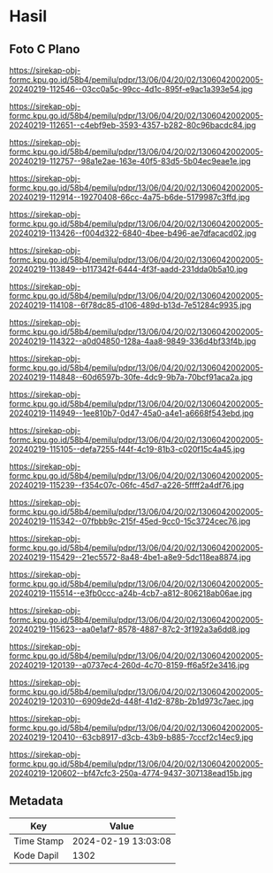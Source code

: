 # Hasil

## Foto C Plano

https://sirekap-obj-formc.kpu.go.id/58b4/pemilu/pdpr/13/06/04/20/02/1306042002005-20240219-112546--03cc0a5c-99cc-4d1c-895f-e9ac1a393e54.jpg

https://sirekap-obj-formc.kpu.go.id/58b4/pemilu/pdpr/13/06/04/20/02/1306042002005-20240219-112651--c4ebf9eb-3593-4357-b282-80c96bacdc84.jpg

https://sirekap-obj-formc.kpu.go.id/58b4/pemilu/pdpr/13/06/04/20/02/1306042002005-20240219-112757--98a1e2ae-163e-40f5-83d5-5b04ec9eae1e.jpg

https://sirekap-obj-formc.kpu.go.id/58b4/pemilu/pdpr/13/06/04/20/02/1306042002005-20240219-112914--19270408-66cc-4a75-b6de-5179987c3ffd.jpg

https://sirekap-obj-formc.kpu.go.id/58b4/pemilu/pdpr/13/06/04/20/02/1306042002005-20240219-113426--f004d322-6840-4bee-b496-ae7dfacacd02.jpg

https://sirekap-obj-formc.kpu.go.id/58b4/pemilu/pdpr/13/06/04/20/02/1306042002005-20240219-113849--b117342f-6444-4f3f-aadd-231dda0b5a10.jpg

https://sirekap-obj-formc.kpu.go.id/58b4/pemilu/pdpr/13/06/04/20/02/1306042002005-20240219-114108--6f78dc85-d106-489d-b13d-7e51284c9935.jpg

https://sirekap-obj-formc.kpu.go.id/58b4/pemilu/pdpr/13/06/04/20/02/1306042002005-20240219-114322--a0d04850-128a-4aa8-9849-336d4bf33f4b.jpg

https://sirekap-obj-formc.kpu.go.id/58b4/pemilu/pdpr/13/06/04/20/02/1306042002005-20240219-114848--60d6597b-30fe-4dc9-9b7a-70bcf91aca2a.jpg

https://sirekap-obj-formc.kpu.go.id/58b4/pemilu/pdpr/13/06/04/20/02/1306042002005-20240219-114949--1ee810b7-0d47-45a0-a4e1-a6668f543ebd.jpg

https://sirekap-obj-formc.kpu.go.id/58b4/pemilu/pdpr/13/06/04/20/02/1306042002005-20240219-115105--defa7255-f44f-4c19-81b3-c020f15c4a45.jpg

https://sirekap-obj-formc.kpu.go.id/58b4/pemilu/pdpr/13/06/04/20/02/1306042002005-20240219-115239--f354c07c-06fc-45d7-a226-5ffff2a4df76.jpg

https://sirekap-obj-formc.kpu.go.id/58b4/pemilu/pdpr/13/06/04/20/02/1306042002005-20240219-115342--07fbbb9c-215f-45ed-9cc0-15c3724cec76.jpg

https://sirekap-obj-formc.kpu.go.id/58b4/pemilu/pdpr/13/06/04/20/02/1306042002005-20240219-115429--21ec5572-8a48-4be1-a8e9-5dc118ea8874.jpg

https://sirekap-obj-formc.kpu.go.id/58b4/pemilu/pdpr/13/06/04/20/02/1306042002005-20240219-115514--e3fb0ccc-a24b-4cb7-a812-806218ab06ae.jpg

https://sirekap-obj-formc.kpu.go.id/58b4/pemilu/pdpr/13/06/04/20/02/1306042002005-20240219-115623--aa0e1af7-8578-4887-87c2-3f192a3a6dd8.jpg

https://sirekap-obj-formc.kpu.go.id/58b4/pemilu/pdpr/13/06/04/20/02/1306042002005-20240219-120139--a0737ec4-260d-4c70-8159-ff6a5f2e3416.jpg

https://sirekap-obj-formc.kpu.go.id/58b4/pemilu/pdpr/13/06/04/20/02/1306042002005-20240219-120310--6909de2d-448f-41d2-878b-2b1d973c7aec.jpg

https://sirekap-obj-formc.kpu.go.id/58b4/pemilu/pdpr/13/06/04/20/02/1306042002005-20240219-120410--63cb8917-d3cb-43b9-b885-7cccf2c14ec9.jpg

https://sirekap-obj-formc.kpu.go.id/58b4/pemilu/pdpr/13/06/04/20/02/1306042002005-20240219-120602--bf47cfc3-250a-4774-9437-307138ead15b.jpg


## Metadata

| Key        | Value               |
| ---------- | ------------------- |
| Time Stamp | 2024-02-19 13:03:08 |
| Kode Dapil | 1302                |



